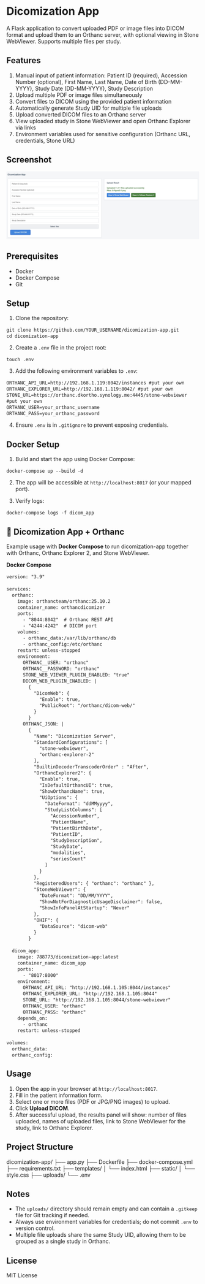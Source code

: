 # Dicomization App

A Flask application to convert uploaded PDF or image files into DICOM format and upload them to an Orthanc server, with optional viewing in Stone WebViewer. Supports multiple files per study.

## Features

1. Manual input of patient information: Patient ID (required), Accession Number (optional), First Name, Last Name, Date of Birth (DD-MM-YYYY), Study Date (DD-MM-YYYY), Study Description
2. Upload multiple PDF or image files simultaneously
3. Convert files to DICOM using the provided patient information
4. Automatically generate Study UID for multiple file uploads
5. Upload converted DICOM files to an Orthanc server
6. View uploaded study in Stone WebViewer and open Orthanc Explorer via links
7. Environment variables used for sensitive configuration (Orthanc URL, credentials, Stone URL)

## Screenshot

![Dicomization App Screenshot](UI.jpg)

## Prerequisites

- Docker
- Docker Compose
- Git

## Setup

1. Clone the repository:

```
git clone https://github.com/YOUR_USERNAME/dicomization-app.git
cd dicomization-app
```

2. Create a `.env` file in the project root:

```
touch .env
```

3. Add the following environment variables to `.env`:

```
ORTHANC_API_URL=http://192.168.1.119:8042/instances #put your own
ORTHANC_EXPLORER_URL=http://192.168.1.119:8042/ #put your own
STONE_URL=https://orthanc.dkortho.synology.me:4445/stone-webviewer #put your own
ORTHANC_USER=your_orthanc_username
ORTHANC_PASS=your_orthanc_password
```

4. Ensure `.env` is in `.gitignore` to prevent exposing credentials.

## Docker Setup

1. Build and start the app using Docker Compose:

```
docker-compose up --build -d
```

2. The app will be accessible at `http://localhost:8017` (or your mapped port).

3. Verify logs:

```
docker-compose logs -f dicom_app
```

## 🩻 Dicomization App + Orthanc

Example usage with **Docker Compose** to run dicomization-app together with Orthanc, Orthanc Explorer 2, and Stone WebViewer.

**Docker Compose**

```
version: "3.9"

services:
  orthanc:
    image: orthancteam/orthanc:25.10.2
    container_name: orthancdicomizer
    ports:
      - "8044:8042"  # Orthanc REST API
      - "4244:4242"  # DICOM port
    volumes:
      - orthanc_data:/var/lib/orthanc/db
      - orthanc_config:/etc/orthanc
    restart: unless-stopped
    environment:
      ORTHANC__USER: "orthanc"
      ORTHANC__PASSWORD: "orthanc"
      STONE_WEB_VIEWER_PLUGIN_ENABLED: "true"
      DICOM_WEB_PLUGIN_ENABLED: |
        {
          "DicomWeb": {
            "Enable": true,
            "PublicRoot": "/orthanc/dicom-web/"
          }
        }
      ORTHANC_JSON: |
        {
          "Name": "Dicomization Server",
          "StandardConfigurations": [
            "stone-webviewer",
            "orthanc-explorer-2"
          ],
          "BuiltinDecoderTranscoderOrder" : "After",
          "OrthancExplorer2": {
            "Enable": true,
            "IsDefaultOrthancUI": true,
            "ShowOrthancName": true,
            "UiOptions": {
              "DateFormat": "ddMMyyyy",
              "StudyListColumns": [
                "AccessionNumber",
                "PatientName",
                "PatientBirthDate",
                "PatientID",
                "StudyDescription",
                "StudyDate",
                "modalities",
                "seriesCount"
              ]
            }
          },
          "RegisteredUsers": { "orthanc": "orthanc" },
          "StoneWebViewer": {
            "DateFormat": "DD/MM/YYYY",
            "ShowNotForDiagnosticUsageDisclaimer": false,
            "ShowInfoPanelAtStartup": "Never"
          },
          "OHIF": {
            "DataSource": "dicom-web"
          }
        }

  dicom_app:
    image: 788773/dicomization-app:latest
    container_name: dicom_app
    ports:
      - "8017:8000"
    environment:
      ORTHANC_API_URL: "http://192.168.1.105:8044/instances"
      ORTHANC_EXPLORER_URL: "http://192.168.1.105:8044"
      STONE_URL: "http://192.168.1.105:8044/stone-webviewer"
      ORTHANC_USER: "orthanc"
      ORTHANC_PASS: "orthanc"
    depends_on:
      - orthanc
    restart: unless-stopped

volumes:
  orthanc_data:
  orthanc_config:

```

## Usage

1. Open the app in your browser at `http://localhost:8017`.
2. Fill in the patient information form.
3. Select one or more files (PDF or JPG/PNG images) to upload.
4. Click **Upload DICOM**.
5. After successful upload, the results panel will show: number of files uploaded, names of uploaded files, link to Stone WebViewer for the study, link to Orthanc Explorer.

## Project Structure

dicomization-app/
├── app.py
├── Dockerfile
├── docker-compose.yml
├── requirements.txt
├── templates/
│   └── index.html
├── static/
│   └── style.css
├── uploads/
└── .env


## Notes

- The `uploads/` directory should remain empty and can contain a `.gitkeep` file for Git tracking if needed.
- Always use environment variables for credentials; do not commit `.env` to version control.
- Multiple file uploads share the same Study UID, allowing them to be grouped as a single study in Orthanc.

## License

MIT License
